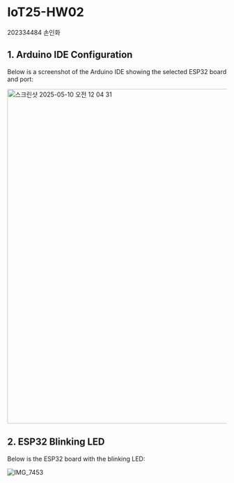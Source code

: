 # IoT25-HW02
202334484 손인화


## 1. Arduino IDE Configuration
Below is a screenshot of the Arduino IDE showing the selected ESP32 board and port:

<img width="766" alt="스크린샷 2025-05-10 오전 12 04 31" src="https://github.com/user-attachments/assets/0701d529-0af5-4fea-8921-56aa324b52c7" />


## 2. ESP32 Blinking LED
Below is the ESP32 board with the blinking LED:

![IMG_7453](https://github.com/user-attachments/assets/13591f12-f865-4e52-8403-381927131078)
